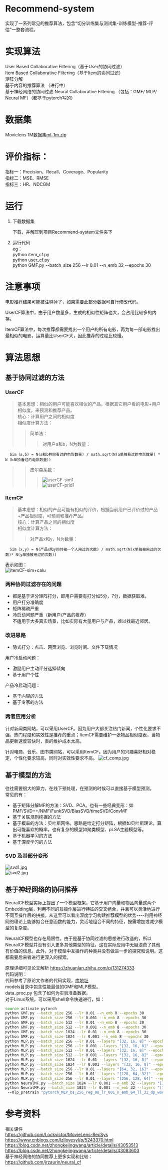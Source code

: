 # Recommend-system
   实现了一系列常见的推荐算法，包含“切分训练集与测试集-训练模型-推荐-评估”一整套流程。

# 实现算法
   User Based Collaborative Filtering（基于User的协同过滤）<br>
   Item Based Collaborative Filtering（基于Item的协同过滤）<br>
   矩阵分解<br>
   基于内容的推荐算法 （进行中）<br>
   基于神经网络的协同过滤 Neural Collaborative Filtering （包括：GMF/ MLP/ Neural MF）（都基于pytorch写的）<br>

   
# 数据集
   Movielens 1M数据集[ml-1m.zip](http://files.grouplens.org/datasets/movielens/ml-1m.zip)
   
# 评价指标：
   指标一：Precision、Recall、Coverage、Popularity<br>
   指标二：MSE、RMSE<br>
   指标三：HR、NDCGM<br>


# 运行

1. 下载数据集<br>

   下载，并解压到项目Recommend-system文件夹下

2. 运行代码<br>
   eg：<br>
   python item_cf.py<br>
   python user_cf.py<br>
   python GMF.py --batch_size 256 --lr 0.01 --n_emb 32 --epochs 30 <br>
   


# 注意事项
电影推荐结果可能被注释掉了，如果需要此部分数据可自行修改代码。

UserCF算法中，由于用户数量多，生成的相似性矩阵也大，会占用比较多的内存。

ItemCF算法中，每次推荐都需要找出一个用户的所有电影，再为每一部电影找出最相似的电影，运算量比UserCF大，因此推荐的过程比较慢。

# 算法思想
## 基于协同过滤的方法
### UserCF
   >基本思想：相似的用户可能喜欢相似的产品，根据其它用户看的电影+用户相似度，来预测和推荐产品。<br>
   >核心：计算用户之间的相似度<br>
   >相似度计算方法：<br>
   >>简单法：<br>
   >>>对用户a和b，N为数量：<br>
   
      Sim（a,b) = N(a和b共同看过的电影数量) / math.sqrt(N(a单独看过的电影数量) * N（b单独看过的电影数量）)
   
   >>皮尔森系数：  <br>
   >>> ![userCF-sim1](https://github.com/JustinZhang6/Recommend-system/blob/master/image/userCF-sim1.jpg)<br>
   >>![userCF-prid1](https://github.com/JustinZhang6/Recommend-system/blob/master/image/userCF-prid1.jpg)<br>
   
### ItemCF
   >基本思想：相似的产品可能有相似的评价，根据当前用户已评价过的产品+产品相似度，可预测和推荐产品。<br>
   核心：计算产品之间的相似度<br>
   >相似度计算方法：<br>
   >>   对产品x和y，N为数量：<br>
   
      Sim（x,y) = N(产品x和y同时被一个人用过的次数) / math.sqrt(N(x单独被用过的次数)* N(y单独被用过的次数))
   表示如图：<br>
         ![itemCF-sim+calu](https://github.com/JustinZhang6/Recommend-system/blob/master/image/itemCF-sim+calu.jpg)
    
### 两种协同过滤存在的问题
* 都是基于评分矩阵打分，即用户需要有打分如5分，7分，数据获取难。
* 用户打分准确度
* 矩阵稀疏严重
* 冷启动问题严重（新用户/产品的推荐）<br>
不适用于大多真实场景，比如实际有大量用户与产品，难以找最近邻居。
### 改进思路
* 隐式打分：点击、网页浏览、浏览时间、文件下载情况<br>

用户冷启动问题：
* 激励用户主动评分选择倾向
* 基于用户个性<br>

产品冷启动问题：
* 基于内容的方法
* 基于专家的方法<br>
### 两者应用分析

针对新闻类网站，可以采用UserCF。因为用户大都关注热门新闻，个性化要求不强，热门程度和实效性是推荐的重点；ItemCF需要维护一张物品相似度表，当物品更新速度较快时，表的维护成本太高。

针对电商、音乐、图书类网站，可以采用ItemCF。因为用户的兴趣喜好相对稳定，个性化要求较高，同时对实效性要求不高。
   ![cf_comp.jpg](https://github.com/JustinZhang6/Recommend-system/blob/master/image/cf_comp.jpg)

## 基于模型的方法
往往需要很大的算力，在线下预处理，在预测的时候可以直接基于模型预测。<br>
常见的有：<br>
* 基于矩阵分解MF的方法：SVD、PCA。也有一些经典变形：如PMF/SVD++/NMF/FunkSVD/BiasSVD/timeSVD/ConvMF
* 基于关联规则挖掘的方法
* 基于概率的方法：贝叶斯网络。思路是给定打分矩阵，根据如贝叶斯理论，算出可能喜欢的概率。也有复杂的模型如聚类模型、pLSA主题模型等。
* 基于机器学习的方法
* 基于深度学习的方法<br>

### SVD 及其部分变形
   ![svd1.jpg](https://github.com/JustinZhang6/Recommend-system/blob/master/image/svd1.jpg)<br>
   ![svd2.jpg](https://github.com/JustinZhang6/Recommend-system/blob/master/image/svd2.jpg)<br>
   
## 基于神经网络的协同推荐

NeuralCF模型实际上提出了一个模型框架，它基于用户向量和物品向量这两个Embedding层，利用不同的互操作层进行特征的交叉组合，并且可以灵活地进行不同互操作层的拼接。从这里可以看出深度学习构建推荐模型的优势----利用神经网络理论上能够拟合任意函数的能力，灵活地组合不同的特征，按需增加或减少模型的复杂度。

NeuralCF模型也存在局限性。由于是基于协同过滤的思想进行改造的，所以NeuralCF模型并没有引入更多其他类型的特征，这在实际应用中无疑浪费了其他有价值的信息。此外，对于模型中互操作的种类并没有做进一步的探究和说明。这都需要后来者进行更深入的探索。

原理详细可见论文解析 https://zhuanlan.zhihu.com/p/131274333<br>
代码说明：<br>
代码参考了原论文作者的代码实现，[库地址](https://github.com/hexiangnan/neural_collaborative_filtering)<br>
models目录中包含性能最佳的GMF和MLP模型。<br>
data_proc.py 包含了如何为实验准备数据。<br>
对于Linux系统，可以采用shell命令快速进行，如：<br>
```Bash
source activate pytorch
python GMF.py --batch_size 256 --lr 0.01 --n_emb 8 --epochs 30
python GMF.py --batch_size 256 --lr 0.001 --n_emb 8 --epochs 30
python GMF.py --batch_size 512 --lr 0.01 --n_emb 8 --epochs 30
python GMF.py --batch_size 512 --lr 0.001 --n_emb 8 --epochs 30
python GMF.py --batch_size 1024 --lr 0.01 --n_emb 8 --epochs 30
python GMF.py --batch_size 1024 --lr 0.001 --n_emb 8 --epochs 30
python MLP.py --batch_size 256 --lr 0.01 --layers "[32, 16, 8]" --epochs 30
python MLP.py --batch_size 256 --lr 0.001 --layers "[32, 16, 8]" --epochs 30
python MLP.py --batch_size 512 --lr 0.01 --layers "[32, 16, 8]" --epochs 30
python MLP.py --batch_size 512 --lr 0.001 --layers "[32, 16, 8]" --epochs 30
python MLP.py --batch_size 1024 --lr 0.01 --layers "[32, 16, 8]" --epochs 30
python MLP.py --batch_size 1024 --lr 0.001 --layers "[32, 16, 8]" --epochs 30
python MLP.py --batch_size 256 --lr 0.01 --layers "[64, 32, 16]" --epochs 30
python MLP.py --batch_size 256 --lr 0.01 --layers "[128, 64, 32]" --epochs 30
python MLP.py --batch_size 256 --lr 0.01 --layers "[256, 128, 64]" --epochs 30
python NeuralMF.py --batch_size 1024 --lr 0.001 --n_emb 32 --layers "[128, 64, 32]" --mf_pretrain "pytorch_GMF_bs_256_lr_0001_n_emb_32.pt" --mlp_pretrain "pytorch_MLP_bs_256_reg_00_lr_001_n_emb_64_ll_32_dp_wodp.pt"  --learner "SGD" --epochs 10
python NeuralMF.py --batch_size 1024 --lr 0.001 --n_emb 32 --layers "[128, 64, 32]"  --mf_pretrain "pytorch_GMF_bs_256_lr_0001_n_emb_32.pt" 
 --mlp_pretrain "pytorch_MLP_bs_256_reg_00_lr_001_n_emb_64_ll_32_dp_wodp.pt"  --freeze 1 --learner "SGD" --epochs 10
```

# 参考资料
   相关课件<br>
   https://github.com/Lockvictor/MovieLens-RecSys<br>
   https://www.cnblogs.com/lzllovesyl/p/5243370.html<br>
   https://blog.csdn.net/zhongkejingwang/article/details/43053513<br>
   https://blog.csdn.net/zhongkejingwang/article/details/43083603<br>
   基于神经网络的协同推荐上更多实现和比较：https://github.com/jrzaurin/neural_cf
